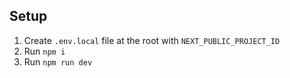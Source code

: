 ## Setup

1. Create `.env.local` file at the root with `NEXT_PUBLIC_PROJECT_ID`
2. Run `npm i`
3. Run `npm run dev`
